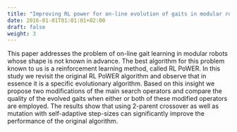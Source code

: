 ```yaml
---
title: "Improving RL power for on-line evolution of gaits in modular robots"
date: 2016-01-01T01:01:01+02:00
draft: false
weight: 3
---
```


This paper addresses the problem of on-line gait learning in modular robots whose shape is not known in advance. The best algorithm for this problem known to us is a reinforcement learning method, called RL PoWER. In this study we revisit the original RL PoWER algorithm and observe that in essence it is a specific evolutionary algorithm. Based on this insight we propose two modifications of the main search operators and compare the quality of the evolved gaits when either or both of these modified operators are employed. The results show that using 2-parent crossover as well as mutation with self-adaptive step-sizes can significantly improve the performance of the original algorithm.